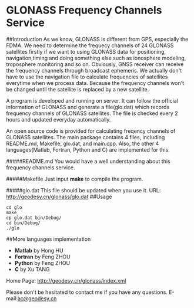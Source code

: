 # GLONASS Frequency Channels Service
##Introduction
As we know, GLONASS is different from GPS, especially the FDMA. We need to determine the frequecy channels of 24 GLONASS satellites firstly if we want to using GLONASS data for positioning, navigation,timing and doing something else such as ionosphere modeling, troposphere monitoring and so on. Obviously, GNSS receiver can receive the frequency channels through broadcast ephemeris. We actually don't have to use the navigation file to calculate frequencies of satellites everytime when we process data. Because the frequency channels won't be changed until the satellite is replaced by a new satellite.

A program is developed and running on server. It can follow the official information of GLONASS and generate a file(glo.dat) which records frequency channels of GLONASS satellites. The file is checked every 2 hours and updated everyday automatically.

An open source code is provided for calculating freqency channels of GLONASS satellites. The main package contains 4 files, including README.md, Makefile, glo.dat, and main.cpp. Also, the other 4 languages(Matlab, Fortran, Python and C) are implemented for this. 

#####README.md
You would have a well understanding about this frequency channels service.

#####Makefile
Just input **make** to compile the program.

#####glo.dat
This file should be updated when you use it. 
URL: <http://geodesy.cn/glonass/glo.dat>
##Usage
```
cd glo
make
cp glo.dat bin/Debug/
cd bin/Debug/
./glo
```
##More languages implementation
- **Matlab** by Hong HU
- **Fortran** by Feng ZHOU
- **Python** by Feng ZHOU
- **C** by Xu TANG

Home Page: <http://geodesy.cn/glonass/index.xml>



Please don't be hesitated to contact me if you have any questions.
E-mail:ac@geodesy.cn

